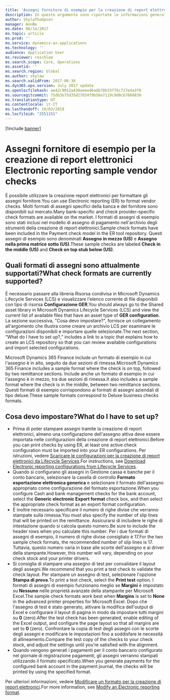 ```yaml
---
title: 'Assegni fornitore di esempio per la creazione di report elettronici '
description: In questo argomento sono riportate le informazioni generali sull'utilizzo dei formati di assegni di esempio per la creazione di report elettronici.
author: ShylaThompson
manager: AnnBe
ms.date: 06/14/2017
ms.topic: article
ms.prod: ''
ms.service: dynamics-ax-applications
ms.technology: ''
audience: Application User
ms.reviewer: roschlom
ms.search.scope: Core, Operations
ms.assetid: ''
ms.search.region: Global
ms.author: shylaw
ms.search.validFrom: 2017-06-30
ms.dyn365.ops.version: July 2017 update
ms.openlocfilehash: ae42c9012a430aeeed6adb78b33776c727e4a3f8
ms.sourcegitcommit: 75db3b75d35d27034f9b56e7119c9d0cb7666830
ms.translationtype: HT
ms.contentlocale: it-IT
ms.lasthandoff: 10/03/2019
ms.locfileid: "2551151"
---
```

[!include [banner](../includes/banner.md)]

# <a name="electronic-reporting-sample-vendor-checks"></a><span data-ttu-id="bf651-103">Assegni fornitore di esempio per la creazione di report elettronici </span><span class="sxs-lookup"><span data-stu-id="bf651-103">Electronic reporting sample vendor checks</span></span>

<span data-ttu-id="bf651-104">È possibile utilizzare la creazione report elettronici per formattare gli assegni fornitore.</span><span class="sxs-lookup"><span data-stu-id="bf651-104">You can use Electronic reporting (ER) to format vendor checks.</span></span> <span data-ttu-id="bf651-105">Molti formati di assegni specifici della banca e del fornitore sono disponibili sul mercato.</span><span class="sxs-lookup"><span data-stu-id="bf651-105">Many bank-specific and check provider–specific check formats are available on the market.</span></span> <span data-ttu-id="bf651-106">I formati di assegni di esempio sono stati inclusi nel modello di assegno di pagamento nell'archivio degli strumenti della creazione di report elettronici.</span><span class="sxs-lookup"><span data-stu-id="bf651-106">Sample check formats have been included in the Payment check model in the ER tool repository.</span></span> <span data-ttu-id="bf651-107">Questi assegni di esempio sono denominati **Assegno in mezzo (US)** e **Assegno nella prima matrice sotto (US)**.</span><span class="sxs-lookup"><span data-stu-id="bf651-107">These sample checks are labeled **Check in the middle (US)** and **Check on top stub below (US)**.</span></span>

## <a name="what-check-formats-are-currently-supported"></a><span data-ttu-id="bf651-108">Quali formati di assegni sono attualmente supportati?</span><span class="sxs-lookup"><span data-stu-id="bf651-108">What check formats are currently supported?</span></span>

<span data-ttu-id="bf651-109">È necessario passare alla libreria Risorsa condivisa in Microsoft Dynamics Lifecycle Services (LCS) e visualizzare l'elenco corrente di file disponibili con tipo di risorsa **Configurazione GER**.</span><span class="sxs-lookup"><span data-stu-id="bf651-109">You should always go to the Shared asset library in Microsoft Dynamics Lifecycle Services (LCS) and view the current list of available files that have an asset type of **GER configuration**.</span></span> <span data-ttu-id="bf651-110">La sezione successiva, "Cosa devo impostare?", fornisce un collegamento all'argomento che illustra come creare un archivio LCS per esaminare le configurazioni disponibili e importare quelle selezionate.</span><span class="sxs-lookup"><span data-stu-id="bf651-110">The next section, “What do I have to set up?,” includes a link to a topic that explains how to create an LCS repository so that you can review available configurations and import selected configurations.</span></span>

<span data-ttu-id="bf651-111">Microsoft Dynamics 365 Finance include un formato di esempio in cui l'assegno è in alto, seguito da due sezioni di rimessa.</span><span class="sxs-lookup"><span data-stu-id="bf651-111">Microsoft Dynamics 365 Finance includes a sample format where the check is on top, followed by two remittance sections.</span></span> <span data-ttu-id="bf651-112">Include anche un formato di esempio in cui l'assegno è in mezzo, tra due sezioni di rimessa.</span><span class="sxs-lookup"><span data-stu-id="bf651-112">It also includes a sample format where the check is in the middle, between two remittance sections.</span></span> <span data-ttu-id="bf651-113">Questi formati di esempio corrispondono ai formati di assegni aziendali di tipo deluxe.</span><span class="sxs-lookup"><span data-stu-id="bf651-113">These sample formats correspond to Deluxe business checks formats.</span></span>

## <a name="what-do-i-have-to-set-up"></a><span data-ttu-id="bf651-114">Cosa devo impostare?</span><span class="sxs-lookup"><span data-stu-id="bf651-114">What do I have to set up?</span></span>

- <span data-ttu-id="bf651-115">Prima di poter stampare assegni tramite la creazione di report elettronici, almeno una configurazione dell'assegno attiva deve essere importata nelle configurazioni della creazione di report elettronici.</span><span class="sxs-lookup"><span data-stu-id="bf651-115">Before you can print checks by using ER, at least one active check configuration must be imported into your ER configurations.</span></span> <span data-ttu-id="bf651-116">Per istruzioni, vedere [Scaricare le configurazioni per la creazione di report elettronici da Lifecycle Services](../../dev-itpro/analytics/download-electronic-reporting-configuration-lcs.md).</span><span class="sxs-lookup"><span data-stu-id="bf651-116">For instructions, see [Download Electronic reporting configurations from Lifecycle Services](../../dev-itpro/analytics/download-electronic-reporting-configuration-lcs.md).</span></span>
- <span data-ttu-id="bf651-117">Quando si configurano gli assegni in Gestione cassa e banche per il conto bancario, selezionare la casella di controllo **Formato esportazione elettronica generica** e selezionare il formato dell'assegno appropriato come configurazione del formato esportazione.</span><span class="sxs-lookup"><span data-stu-id="bf651-117">When you configure Cash and bank management checks for the bank account, select the **Generic electronic Export format** check box, and then select the appropriate check format as an export format configuration.</span></span>
- <span data-ttu-id="bf651-118">È inoltre necessario specificare il numero di righe divise che verranno stampate sulla rimessa.</span><span class="sxs-lookup"><span data-stu-id="bf651-118">You must also specify the number of slip lines that will be printed on the remittance.</span></span> <span data-ttu-id="bf651-119">Assicurarsi di includere le righe di intestazione quando si calcola questo numero.</span><span class="sxs-lookup"><span data-stu-id="bf651-119">Be sure to include the header rows when you calculate this number.</span></span> <span data-ttu-id="bf651-120">Per i due formati di assegni di esempio, il numero di righe divise consigliato è 17.</span><span class="sxs-lookup"><span data-stu-id="bf651-120">For the two sample check formats, the recommended number of slip lines is 17.</span></span> <span data-ttu-id="bf651-121">Tuttavia, questo numero varia in base alle scorte dell'assegno e ai driver della stampante.</span><span class="sxs-lookup"><span data-stu-id="bf651-121">However, this number will vary, depending on your check stock and your printer drivers.</span></span>
- <span data-ttu-id="bf651-122">Si consiglia di stampare una assegno di test per convalidare il layout degli assegni.</span><span class="sxs-lookup"><span data-stu-id="bf651-122">We recommend that you print a test check to validate the check layout.</span></span> <span data-ttu-id="bf651-123">Per stampare un assegno di test, selezionare l'opzione **Stampa di prova**.</span><span class="sxs-lookup"><span data-stu-id="bf651-123">To print a test check, select the **Print test** option.</span></span> <span data-ttu-id="bf651-124">I formati di assegni di esempio funzionano meglio se **Margini** è impostato su **Nessuno** nelle proprietà avanzate della stampante per Microsoft Excel.</span><span class="sxs-lookup"><span data-stu-id="bf651-124">The sample check formats work best when **Margins** is set to **None** in the advanced printer properties for Microsoft Excel.</span></span> <span data-ttu-id="bf651-125">Dopo che l'assegno di test è stato generato, attivare la modifica dell'output di Excel e configurare il layout di pagina in modo da impostare tutti margini su **0** (zero).</span><span class="sxs-lookup"><span data-stu-id="bf651-125">After the test check has been generated, enable editing of the Excel output, and configure the page layout so that all margins are set to **0** (zero).</span></span> <span data-ttu-id="bf651-126">Confrontare la copia di test degli assegni con le scorte degli assegni e modificare le impostazioni fino a soddisfare le necessità di allineamento.</span><span class="sxs-lookup"><span data-stu-id="bf651-126">Compare the test copy of the checks to your check stock, and adjust the settings until you're satisfied with the alignment.</span></span>
- <span data-ttu-id="bf651-127">Quando vengono generati i pagamenti per il conto bancario configurato nel giornale di registrazione pagamenti, gli assegni verranno stampati utilizzando il formato specificato.</span><span class="sxs-lookup"><span data-stu-id="bf651-127">When you generate payments for the configured bank account in the payment journal, the checks will be printed by using the specified format.</span></span>

<span data-ttu-id="bf651-128">Per ulteriori informazioni, vedere [Modificare un formato per la creazione di report elettronici](../../dev-itpro/analytics/modify-electronic-reporting-format-reapply-excel-template.md).</span><span class="sxs-lookup"><span data-stu-id="bf651-128">For more information, see [Modify an Electronic reporting format](../../dev-itpro/analytics/modify-electronic-reporting-format-reapply-excel-template.md).</span></span>
